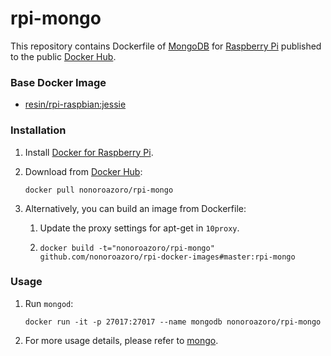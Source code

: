 # rpi-mongo

This repository contains Dockerfile of [MongoDB](http://www.mongodb.org/) for [Raspberry Pi](https://www.raspberrypi.org/) published to the public [Docker Hub](https://hub.docker.com/r/nonoroazoro/).

### Base Docker Image

* [resin/rpi-raspbian:jessie](https://github.com/resin-io-library/resin-rpi-raspbian)

### Installation

1. Install [Docker for Raspberry Pi](http://blog.hypriot.com/).

2. Download from [Docker Hub](https://hub.docker.com/u/nonoroazoro/):

    `docker pull nonoroazoro/rpi-mongo`

3. Alternatively, you can build an image from Dockerfile:

    1. Update the proxy settings for apt-get in `10proxy`.

    2. `docker build -t="nonoroazoro/rpi-mongo" github.com/nonoroazoro/rpi-docker-images#master:rpi-mongo`

### Usage

1. Run `mongod`:

    `docker run -it -p 27017:27017 --name mongodb nonoroazoro/rpi-mongo`

2. For more usage details, please refer to [mongo](https://hub.docker.com/_/mongo/).
